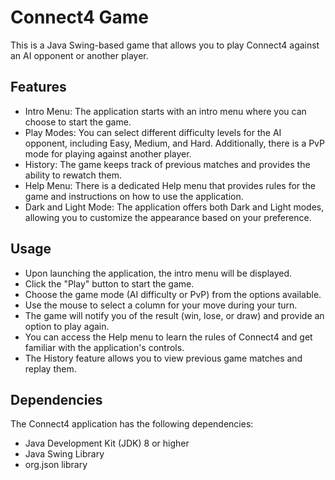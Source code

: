 # Connect4 Game

This is a Java Swing-based game that allows you to play Connect4 against an AI opponent or another player.

## Features

- Intro Menu: The application starts with an intro menu where you can choose to start the game.
- Play Modes: You can select different difficulty levels for the AI opponent, including Easy, Medium, and Hard. Additionally, there is a PvP mode for playing against another player.
- History: The game keeps track of previous matches and provides the ability to rewatch them.
- Help Menu: There is a dedicated Help menu that provides rules for the game and instructions on how to use the application.
- Dark and Light Mode: The application offers both Dark and Light modes, allowing you to customize the appearance based on your preference.

## Usage
  - Upon launching the application, the intro menu will be displayed. <br/>
  - Click the "Play" button to start the game. <br/>
  - Choose the game mode (AI difficulty or PvP) from the options available. <br/>
  - Use the mouse to select a column for your move during your turn. <br/>
  - The game will notify you of the result (win, lose, or draw) and provide an option to play again. <br/>
  - You can access the Help menu to learn the rules of Connect4 and get familiar with the application's controls.  <br/>
  - The History feature allows you to view previous game matches and replay them. <br/>
  
## Dependencies
The Connect4 application has the following dependencies:

  - Java Development Kit (JDK) 8 or higher <br/>
  - Java Swing Library <br/>
  - org.json library
